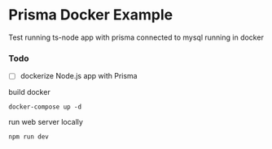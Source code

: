 # Prisma Docker Example

Test running ts-node app with prisma connected to mysql running in docker

### Todo

- [ ] dockerize Node.js app with Prisma

build docker

```
docker-compose up -d
```

run web server locally

```
npm run dev
```
